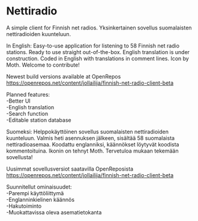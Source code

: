 # Nettiradio
A simple client for Finnish net radios. Yksinkertainen sovellus suomalaisten nettiradioiden kuunteluun.

In English:
Easy-to-use application for listening to 58 Finnish net radio stations. Ready to use straight out-of-the-box. English translation is under construction. Coded in English with translations in comment lines. Icon by Moth. Welcome to contribute!

Newest build versions available at OpenRepos
https://openrepos.net/content/jollailija/finnish-net-radio-client-beta

Planned features:  
-Better UI  
-English translation  
-Search function  
-Editable station database

Suomeksi:
Helppokäyttöinen sovellus suomalaisten nettiradioiden kuunteluun. Valmis heti asennuksen jälkeen, sisältää 58 suomalaista nettiradioasemaa. Koodattu englanniksi, käännökset löytyvät koodista kommentoituina. Ikonin on tehnyt Moth. Tervetuloa mukaan tekemään sovellusta!

Uusimmat sovellusversiot saatavilla OpenReposista
https://openrepos.net/content/jollailija/finnish-net-radio-client-beta  
  
Suunnitellut ominaisuudet:  
-Parempi käyttöliittymä  
-Englanninkielinen käännös  
-Hakutoiminto  
-Muokattavissa oleva asematietokanta
